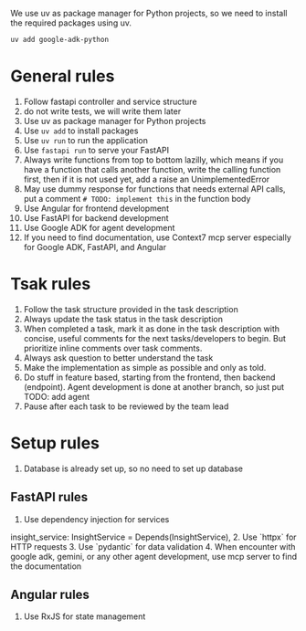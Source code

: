 We use uv as package manager for Python projects, so we need to install the required packages using uv.

```bash
uv add google-adk-python
```

# General rules
1. Follow fastapi controller and service structure
2. do not write tests, we will write them later
3. Use uv as package manager for Python projects
4. Use `uv add` to install packages
5. Use `uv run` to run the application
6. Use `fastapi run` to serve your FastAPI 
7. Always write functions from top to bottom lazilly, which means if you have a function that calls another function, write the calling function first, then if it is not used yet, add a raise an UnimplementedError
8. May use dummy response for functions that needs external API calls, put a comment `# TODO: implement this` in the function body
9. Use Angular for frontend development
10. Use FastAPI for backend development
11. Use Google ADK for agent development
12. If you need to find documentation, use Context7 mcp server especially for Google ADK, FastAPI, and Angular


# Tsak rules
1. Follow the task structure provided in the task description
2. Always update the task status in the task description
3. When completed a task, mark it as done in the task description with concise, useful comments for the next tasks/developers to begin. But prioritize inline comments over task comments.
4. Always ask question to better understand the task
5. Make the implementation as simple as possible and only as told.
6. Do stuff in feature based, starting from the frontend, then backend (endpoint). Agent development is done at another branch, so just put TODO: add agent
7. Pause after each task to be reviewed by the team lead

# Setup rules
1. Database is already set up, so no need to set up database


## FastAPI rules
1. Use dependency injection for services
<example>
    insight_service: InsightService = Depends(InsightService),
</example>
2. Use `httpx` for HTTP requests
3. Use `pydantic` for data validation
4. When encounter with google adk, gemini, or any other agent development, use mcp server to find the documentation


## Angular rules
1. Use RxJS for state management
